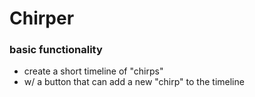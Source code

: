# Chirper
### basic functionality
- create a short timeline of "chirps"
- w/ a button that can add a new "chirp" to the timeline